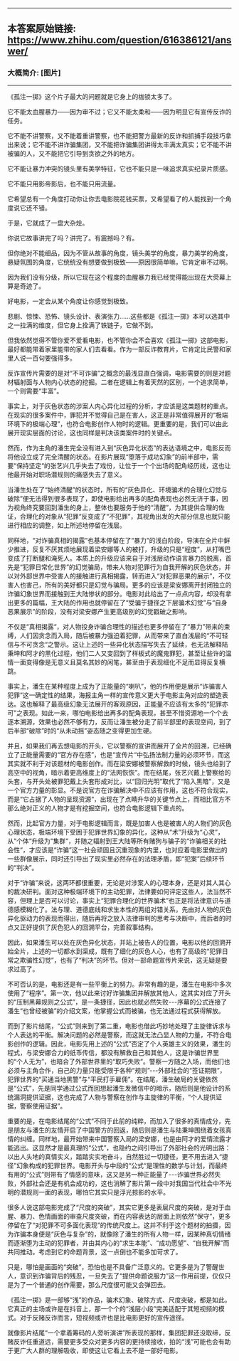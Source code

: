 ----------------------------------------
## 本答案原始链接: https://www.zhihu.com/question/616386121/answer/
### 大概简介: [图片]
----------------------------------------
《孤注一掷》这个片子最大的问题就是它身上的枷锁太多了。

它不能太血腥暴力——因为审不过；它又不能太柔和——因为明显它有宣传反诈的任务。

它不能不讲警察，又不能着重讲警察，也不能把警方最新的反诈和抓捕手段技巧拿出来说；它不能不讲诈骗集团，又不能把诈骗集团讲得太丰满太真实；它不能不讲被骗的人，又不能把它引导到贪欲之外的地方。

它不能让暴力冲突的镜头里有美学特征，它也不能只是一味追求真实纪录片质感。

它不能只用影帝影后，也不能只用流量。

它希望总有一个角度打动你让你去电影院花钱买票，又希望看了的人能找到一个角度说它还不错。

于是，它就成了一盘大杂烩。

你说它故事讲完了吗？讲完了。有震撼吗？有。

但你绝对不能细品，因为不管从故事的角度，镜头美学的角度，暴力美学的角度，悬疑氛围的角度，它统统没有想要做到极致——原因很简单嘛，它肯定审不过啊。

因为我们没有分级，所以它现在这个程度的血腥暴力我已经觉得能出现在大荧幕上算是奇迹了。

好电影，一定会从某个角度让你感觉到极致。

悲剧、惊悚、恐怖、镜头设计、表演张力……这些都是《孤注一掷》本可以选其中之一拉满的维度，但它身上拴满了铁链子，它做不到。

但我依然觉得不管你爱不爱看电影，也不管你会不会喜欢《孤注一掷》这部电影，最好都能带着家里能带的家人们去看看。作为一部反诈教育片，它肯定比民警和家里人说一百句要强得多。

反诈宣传片需要的是对“不可诈骗”之概念的最浅显直白强调，电影需要的则是对题材辐射面与人物内心状态的挖掘。二者在逻辑上有着天然的区别，一个追求简单，一个则需要“丰富”。

事实上，对于灰色状态的涉案人内心异化过程的分析，才应该是这类题材的重点。在现实的很多案件中，罪犯并不觉得自己是在害人，这正是非常值得展开的“极端环境下的极端心理”，也符合电影创作人物时的逻辑。更重要的是，我们可以由此展开现实层面的讨论，这也同样是判决该类案件时的关键点。

然而，作为主角的潘生完全没有进入到“灰色异化状态”的表达语境之中，电影反而将他设立成了完全清醒的状态。在影片展现“堕落于成功幻象”的前半部中，需要“保持坚定“的张艺兴几乎失去了戏份，让位于一个个出场的配角经历线，这也让他最开始对职场潜规则的痛感失去了意义。

当潘生处在了“始终清醒”的状态时，所有的“灰色异化、环境骗术的合理化幻觉与破除”便无法得到很多表现了，即使电影给出再多的配角表现也必然无济于事，因为视角终究要回到潘生的身上，整体也要服务于他的“清醒”，为其提供合理的佐证，合理化的对象从“犯罪“反变成了“不犯罪”，其视角出发的大部分信息也就只能进行相应的调整，如上所述地停留在浅层。

同样地，“对诈骗真相的揭露”也基本停留在了“暴力”的浅白阶段，导演在全片中鲜少推进，反复不厌其烦地展现着梁安娜等人的被打，升级的只是“程度”，从打嘴巴变成了打断腿和淹死人。本质上的升级应该来自于对浅层动作语言暴力的脱离，首先是“犯罪日常化世界”的幻觉骗局，带来人物对犯罪行为自我开解的灰色状态，并以对外部世界中受害人的接触进行真相揭露，转而进入“对犯罪恶果的展示”，不仅害人也害己，所有的美好都只是幻觉与骗局。更多的应该是梁安娜离开封闭独立的诈骗幻象世界而接触到王大陆惨状的部分。电影对此给出了一点点内容，却没有拿出更多的篇幅，王大陆的作用也就停留在了“受骗于捷径之下层骗术幻觉”与“自身恶果展示”的阶段，没有对梁安娜产生更高级别的幻觉戳破之影响。

不仅是“真相揭露“，对人物投身诈骗合理性的描述也更多停留在了“暴力”带来的束缚，人们因贪念而入局，随后被暴力强迫着犯罪，从而带来了直白浅层的“不可轻信与不可贪念“之警示。这让上述的一些异化状态描写失去了延续，也无法解释陆秉坤和阿才的黑化过程，他们二人又变回到了样板式的魔鬼罪犯，甚至让些许的温情一面变得像是无意义且莫名其妙的闲笔，甚至由于表现细化不足而显得反复横跳。

事实上，潘生在某种程度上成为了正能量的“喇叭”，他的作用便是展示“诈骗害人犯罪”这一确定性的结果，海报主角一样的宣传意义更大于电影主角对应的塑造表达。这也解释了最高级幻象无法展开的客观原因，正能量不应该有太多的“犯罪亦可”之表现。如此一来，哪怕电影给出再多的配角表现，甚至不惜资源地一个个去逐本溯源，效果也必然不够有力，反而让潘生被分走了前半部里的表现空间，到了后半部“破除”时的“从未动摇”姿态随之变得更加生硬。

并且，如果我们再去想电影的开头，它以警察的宣讲而展开了全片的回溯，已经确立了正能量需要的“官方存在感”，也是“宣传片“中弘扬法制力量的必须环节，而这其实就不利于对该题材的电影创作。而在梁安娜被警察解救的时候，镜头也给到了高空中的视角，暗示着更高维度上的“法网恢恢”。而在结尾，张艺兴戴上警察给的头套，与开头处被罪犯戴上头套形成对比，以“回归光明”取代了“陷入黑暗”，又是一个官方力量的彰显。不是说官方在诈骗解决中不应该有作用，这也不符合现实，而是“它占据了人物的呈现资源“，出现在了点睛升华的关键节点上，而相比官方不那么绝对正义的人物才是有挖掘空间，也符合电影逻辑下重点的。

然而，比起官方力量，对于电影逻辑而言，既是加害人也是被害人的人物们的灰色心理状态，极端环境下受困于犯罪世界幻象的异化，这种从“术”升级为“心灵”，从“个体“升级为“集群“，并随之辐射到王大陆等所有赌狗与骗子的“诈骗相关的社会性“，才应该是“诈骗”这一社会顽固且沉重现象的内里，也对应着电影里做出的一些群像展示，同时还引导出了现实里必然存在的法理矛盾，即“犯案”后续环节的“判决”。

对于“诈骗”来说，这两环都很重要，无论是对涉案人的心理本身，还是对其人其心的裁决研判。面对这种极端环境下的主动犯罪，法律要如何评定这些人，法当然不容，但理上是否可以讨论，事实上“犯罪合理化的世界骗术”也正是将法律意识与道德感模糊化了。法与理、道德底线和求生本性的两组对错关系，先由对人物的灰色异化驱动力的表现而得出，随后再将之放入法律审判的思考与决断中，而后者的时点又正好提供了灰色犯人的回溯平台，完善叙事结构。

因此，如果潘生可以处在灰色异化状态，并站上被告人的位置，电影以他的回溯开始全片，上述的一切都水到渠成，既有了细化的灰色人心，也有了高级的“犯罪日常之欺骗性幻觉”，也有了“判决”的环节。但对一部命题宣传片来说，这无疑是要求过高了。

不可否认的是，电影还是有一些平衡上的努力。非常有趣的是，潘生在电影中多次使用了“程序”。第一次，他以此来讨好诈骗集团并解放其他人，这其实对应了开头的“压制黑幕规则之公式”，是一条捷径，因此也就必然失败---序幕的公式连接了潘生“也曾经被骗”的介绍文案，他掌握公式而被骗，也无法通过程式获得解放。

而到了影片结尾，“公式”则来到了第二重，电影也借此巧妙地处理了主旋律诉求与个人表达的平衡。解决问题的必然是警察，而这就无法凸显人物的力量，不符合电影创作的逻辑。因此，电影先用上述的“公式”否定了个人英雄主义的效果，潘生的程式，与梁安娜合力的纸币传信，都没有解救自己和其他人，这是诈骗世界里的“个人无为”，也暗合了外部世界里的“取巧失败”。警察一方随之入场，而他们也必须与主角合作，自己的力量只能受限于各种“规则”---外部社会的“签证期限”，犯罪世界的“买通当地黑警”与“平民打手雇佣”。在结尾，潘生破局的关键依然是“公式”，先是同学通过公式而回想起潘生发微信中的暗示，随后则是他设计的系统漏洞提供证据，这也完成了人物与警察在创作与主旋律的平衡，“个人提供证据，警察使用证据”。

重要的是，在电影结尾的“公式”不同于此前的纯粹，而加入了很多的真情成分，先是朋友与潘生的友情开启了中国警方的回返，随后则是潘生与陆秉坤围绕着女孩真情的纠缠。同样地，最开始带来中国警察入局的梁安娜，也是由阿才的爱情流露才能逃出。这显然才是最真理的“公式”，也隐约之间引导出了外部社会的光明出路：以出人头地的真情实义，踏踏实实地奋斗，自然胜过一切捷径，更不用去进入“捷径”幻象构成的犯罪世界。电影开头与中段的“公式“是理性的数学与计划，而最终有用的“公式”则带有了情感的意味，这又是另一种正能量了---诈骗世界必然失败，外部社会还是有机会成功的，这也消解了影片第一段中对我国当代社会中不光明的潜规则一面的表现，哪怕它其实只是浮光掠影的水平。

很多人说这部电影完成了“尺度的突破”，其实它更多是表层尺度的突破，是对于血腥、暴力、色情画面的审查尺度突破，而在内容表达的层面上则依然“保守”，更多停留在了“对犯罪不可多面化表现”的传统尺度上。这并不利于这个题材的拍摄，因为诈骗本身便是“灰色与复杂”的，就像除了潘生的所有人物一样，因某种真切情绪而逐渐堕为主动的犯罪者，并由其内心的“求生本能”、“成功愿望”、“自我开解”而共同推动。考虑到它的命题背景，这一点倒也不能多加苛求了。

只是，哪怕是画面的“突破”，恐怕也是不具备广泛意义的。它更多是为了警醒世人，意识到诈骗背后的残忍，一旦失去了“提供命题说服力”这一作用前提，仅仅只是为了一个普通的创作需要，那么尺度很可能又会弹回去。

《孤注一掷》是一部够“浅”的作品，骗术幻象、破除方式、尺度突破，都是如此。它真正的主场或许是在抖音上，那一个个的“浅层小段”完美适配于其短视频的模式。对于反赌反诈而言，短视频或许也是比电影更好的宣传途径。

就像影片结尾“一个拿着筹码的人旁听演讲”所表现的那样，集团犯罪还没取缔，反赌反诈任重道远，需要更多受众对更多内容的更持续接收，拍的“浅”可能也会有助于更广大人群的理解吸收，即使这让它看上去不是一部好电影。